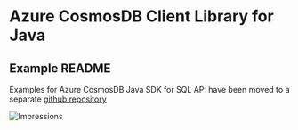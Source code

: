 # Azure CosmosDB Client Library for Java

## Example README

Examples for Azure CosmosDB Java SDK for SQL API have been moved to a separate [github repository](https://github.com/Azure-Samples/azure-cosmos-java-sql-api-samples)

![Impressions](https://azure-sdk-impressions.azurewebsites.net/api/impressions/azure-sdk-for-java%2Fsdk%2Fcosmos%2Fmicrosoft-azure-cosmos-benchmark%2FREADME.png)

